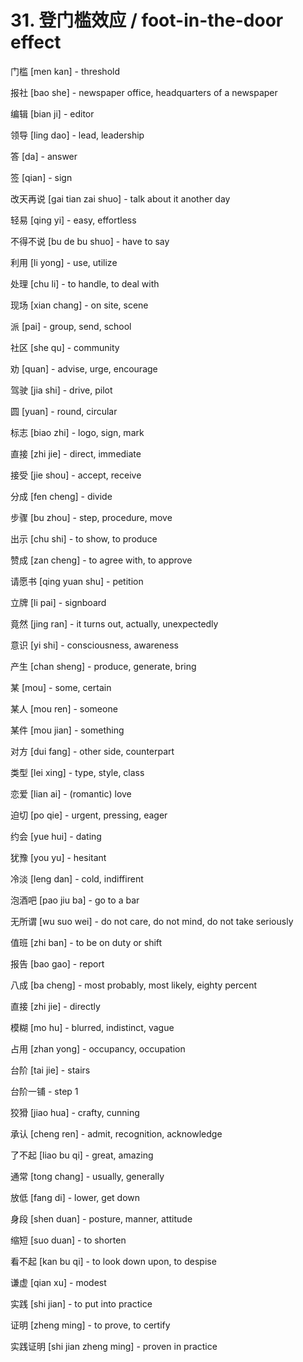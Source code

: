 # 31. 登门槛效应 / foot-in-the-door effect

门槛 [men kan] - threshold

报社 [bao she] - newspaper office, headquarters of a newspaper

编辑 [bian ji] - editor

领导 [ling dao] - lead, leadership

答 [da] - answer

签 [qian] - sign

改天再说 [gai tian zai shuo] - talk about it another day

轻易 [qing yi] - easy, effortless

不得不说 [bu de bu shuo] - have to say

利用 [li yong] - use, utilize

处理 [chu li] - to handle, to deal with

现场 [xian chang] - on site, scene

派 [pai] - group, send, school

社区 [she qu] - community

劝 [quan] - advise, urge, encourage

驾驶 [jia shi] - drive, pilot

圆 [yuan] - round, circular

标志 [biao zhi] - logo, sign, mark

直接 [zhi jie] - direct, immediate

接受 [jie shou] - accept, receive

分成 [fen cheng] - divide

步骤 [bu zhou] - step, procedure, move

出示 [chu shi] - to show, to produce

赞成 [zan cheng] - to agree with, to approve

请愿书 [qing yuan shu] - petition

立牌 [li pai] - signboard

竟然 [jing ran] - it turns out, actually, unexpectedly

意识 [yi shi] - consciousness, awareness

产生 [chan sheng] - produce, generate, bring

某 [mou] - some, certain

某人 [mou ren] - someone

某件 [mou jian] - something

对方 [dui fang] - other side, counterpart

类型 [lei xing] - type, style, class

恋爱 [lian ai] - (romantic) love

迫切 [po qie] - urgent, pressing, eager

约会 [yue hui] - dating

犹豫 [you yu] - hesitant

冷淡 [leng dan] - cold, indiffirent

泡酒吧 [pao jiu ba] - go to a bar

无所谓 [wu suo wei] - do not care, do not mind, do not take seriously

值班 [zhi ban] - to be on duty or shift

报告 [bao gao] - report

八成 [ba cheng] - most probably, most likely, eighty percent

直接 [zhi jie] - directly

模糊 [mo hu] - blurred, indistinct, vague

占用 [zhan yong] - occupancy, occupation

台阶 [tai jie] - stairs

台阶一铺 - step 1

狡猾 [jiao hua] - crafty, cunning

承认 [cheng ren] - admit, recognition, acknowledge

了不起 [liao bu qi] - great, amazing

通常 [tong chang] - usually, generally

放低 [fang di] - lower, get down

身段 [shen duan] - posture, manner, attitude

缩短 [suo duan] - to shorten

看不起 [kan bu qi] - to look down upon, to despise

谦虚 [qian xu] - modest

实践 [shi jian] - to put into practice

证明 [zheng ming] - to prove, to certify

实践证明 [shi jian zheng ming] - proven in practice